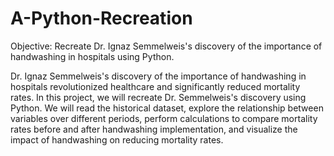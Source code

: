 # A-Python-Recreation

Objective:
Recreate Dr. Ignaz Semmelweis's discovery of the importance of handwashing in hospitals using Python.

Dr. Ignaz Semmelweis's discovery of the importance of handwashing in hospitals revolutionized healthcare and significantly reduced mortality rates. In this project, we will recreate Dr. Semmelweis's discovery using Python. We will read the historical dataset, explore the relationship between variables over different periods, perform calculations to compare mortality rates before and after handwashing implementation, and visualize the impact of handwashing on reducing mortality rates.
